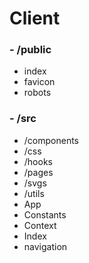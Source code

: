 # Client
### - /public
 - index
 - favicon
 - robots
### - /src
  - /components
  - /css
  - /hooks
  - /pages
  - /svgs
  - /utils
  - App
  - Constants
  - Context
  - Index
  - navigation